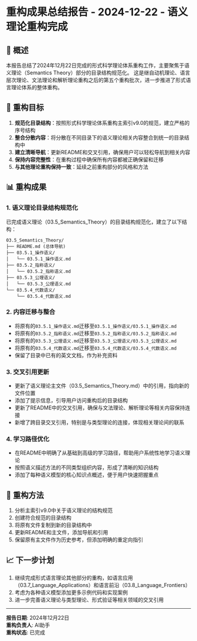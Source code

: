 # 重构成果总结报告 - 2024-12-22 - 语义理论重构完成

## 📝 概述

本报告总结了2024年12月22日完成的形式科学理论体系重构工作，主要聚焦于语义理论（Semantics Theory）部分的目录结构规范化。
这是继自动机理论、语言层次理论、文法理论和解析理论重构之后的第五个重构批次，进一步推进了形式语言理论体系的整体重构。

## 🎯 重构目标

1. **规范化目录结构**：按照形式科学理论体系重构主索引v9.0的规范，建立严格的序号结构
2. **整合分散内容**：将分散在不同目录下的语义理论相关内容整合到统一的目录结构中
3. **建立清晰导航**：更新README和交叉引用，确保用户可以轻松导航到相关内容
4. **保持内容完整性**：在重构过程中确保所有内容都被正确保留和迁移
5. **与其他理论重构保持一致**：延续之前重构部分的风格和方法

## 📊 重构成果

### 1. 语义理论目录结构规范化

已完成语义理论（03.5_Semantics_Theory）的目录结构规范化，建立了以下结构：

```text
03.5_Semantics_Theory/
├── README.md (总体导航)
├── 03.5.1_操作语义/
│   └── 03.5.1_操作语义.md
├── 03.5.2_指称语义/
│   └── 03.5.2_指称语义.md
├── 03.5.3_公理语义/
│   └── 03.5.3_公理语义.md
└── 03.5.4_代数语义/
    └── 03.5.4_代数语义.md
```

### 2. 内容迁移与整合

- 将原有的`03.5.1_操作语义.md`迁移至`03.5.1_操作语义/03.5.1_操作语义.md`
- 将原有的`03.5.2_指称语义.md`迁移至`03.5.2_指称语义/03.5.2_指称语义.md`
- 将原有的`03.5.3_公理语义.md`迁移至`03.5.3_公理语义/03.5.3_公理语义.md`
- 将原有的`03.5.4_代数语义.md`迁移至`03.5.4_代数语义/03.5.4_代数语义.md`
- 保留了目录中已有的英文文档，作为补充资料

### 3. 交叉引用更新

- 更新了语义理论主文件（03.5_Semantics_Theory.md）中的引用，指向新的文件位置
- 添加了提示信息，引导用户访问重构后的目录结构
- 更新了README中的交叉引用，确保与文法理论、解析理论等相关内容保持连接
- 新增了跨目录交叉引用，特别是与类型理论的连接，体现相关理论间的联系

### 4. 学习路径优化

- 在README中明确了从基础到高级的学习路径，帮助用户系统性地学习语义理论
- 按照语义描述方法的不同类型组织内容，形成了清晰的知识结构
- 添加了每种语义模型的核心知识点概述，便于用户快速把握重点

## 🔄 重构方法

1. 分析主索引v9.0中关于语义理论的结构规范
2. 创建符合规范的目录结构
3. 将原有文件复制到新的目录结构中
4. 更新README和主文件，添加导航和引用
5. 保留原有主文件作为历史参考，但添加明确的重定向指引

## 📈 下一步计划

1. 继续完成形式语言理论其他部分的重构，如语言应用（03.7_Language_Applications）和语言前沿（03.8_Language_Frontiers）
2. 考虑为各种语义模型添加更多示例代码和实现案例
3. 进一步完善语义理论与类型理论、形式验证等相关领域的交叉引用

---

**报告日期**: 2024年12月22日  
**重构负责人**: AI助手  
**重构状态**: 已完成 